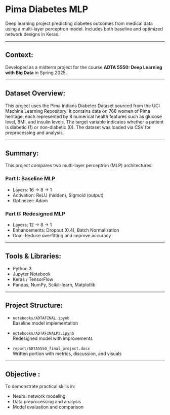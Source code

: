 # Pima Diabetes MLP

Deep learning project predicting diabetes outcomes from medical data using a multi-layer perceptron model. Includes both baseline and optimized network designs in Keras.

---

## Context:

Developed as a midterm project for the course **ADTA 5550: Deep Learning with Big Data** in Spring 2025.

---

## Dataset Overview:

This project uses the Pima Indians Diabetes Dataset sourced from the UCI Machine Learning Repository. It contains data on 768 women of Pima heritage, each represented by 8 numerical health features such as glucose level, BMI, and insulin levels. The target variable indicates whether a patient is diabetic (1) or non-diabetic (0). The dataset was loaded via CSV for preprocessing and analysis.

---

## Summary:

This project compares two multi-layer perceptron (MLP) architectures:

###  Part I: Baseline MLP
- Layers: 16 → 8 → 1
- Activation: ReLU (hidden), Sigmoid (output)
- Optimizer: Adam

###  Part II: Redesigned MLP
- Layers: 12 → 8 → 1
- Enhancements: Dropout (0.4), Batch Normalization
- Goal: Reduce overfitting and improve accuracy

---

## Tools & Libraries:
- Python 3
- Jupyter Notebook
- Keras / TensorFlow
- Pandas, NumPy, Scikit-learn, Matplotlib

---

## Project Structure:

- `notebooks/ADTAFINAL.ipynb`  
  Baseline model implementation

- `notebooks/ADTAFINALP2.ipynb`  
  Redesigned model with improvements

- `report/ADTA5550_final_project.docx`  
  Written portion with metrics, discussion, and visuals


---

## Objective :

To demonstrate practical skills in:
- Neural network modeling
- Data preprocessing and analysis
- Model evaluation and comparison
